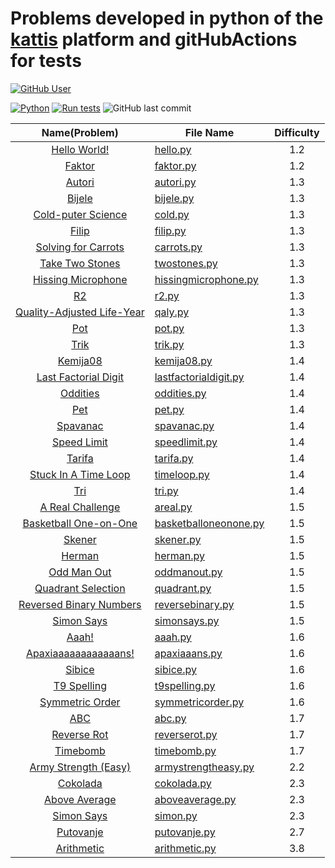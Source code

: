 # Problems developed in python of the [kattis](https://open.kattis.com/problems?order=problem_difficulty) platform and gitHubActions for tests

[![GitHub User](https://img.shields.io/badge/GitHub-JohamSMC-red?style=plastic&logo=github&link=https://github.com/JohamSMC)](https://github.com/JohamSMC)

[<img src="https://img.shields.io/badge/Python-V3.8-green?style=flat&logo=python&" alt="Python"/>](https://www.python.org/)
[![Run tests](https://github.com/JohamSMC/python-kattis-gitHubActions/workflows/Run%20Test%20with%20unittest/badge.svg)](https://github.com/JohamSMC/python-kattis-gitHubActions/actions?query=workflow%3A%22Run+Test+with+unittest%22)
![GitHub last commit](https://img.shields.io/github/last-commit/JohamSMC/python-kattis-gitHubActions)

| Name(Problem) 	          | File Name                                                                                         	              | Difficulty 	|
|:-------------:	          |---------------------------------------------------------------------------------------------------	              |:----------:	|
| [Hello World!](https://open.kattis.com/problems/hello)|[hello.py](https://github.com/JohamSMC/python-kattis-gitHubActions/blob/master/problems/hello.py)|1.2|
| [Faktor](https://open.kattis.com/problems/faktor)|[faktor.py](https://github.com/JohamSMC/python-kattis-gitHubActions/blob/master/problems/faktor.py)|1.2|
| [Autori](https://open.kattis.com/problems/autori)|[autori.py](https://github.com/JohamSMC/python-kattis-gitHubActions/blob/master/problems/autori.py)|1.3|
| [Bijele](https://open.kattis.com/problems/bijele)|[bijele.py](https://github.com/JohamSMC/python-kattis-gitHubActions/blob/master/problems/bijele.py)|1.3|
| [Cold-puter Science](https://open.kattis.com/problems/cold)|[cold.py](https://github.com/JohamSMC/python-kattis-gitHubActions/blob/master/problems/cold.py)|1.3|
| [Filip](https://open.kattis.com/problems/filip)|[filip.py](https://github.com/JohamSMC/python-kattis-gitHubActions/blob/master/problems/filip.py)|1.3|
| [Solving for Carrots](https://open.kattis.com/problems/carrots)|[carrots.py](https://github.com/JohamSMC/python-kattis-gitHubActions/blob/master/problems/carrots.py)| 1.3|
| [Take Two Stones](https://open.kattis.com/problems/twostones)|[twostones.py](https://github.com/JohamSMC/python-kattis-gitHubActions/blob/master/problems/twostones.py)| 1.3|
| [Hissing Microphone](https://open.kattis.com/problems/hissingmicrophone)|[hissingmicrophone.py](https://github.com/JohamSMC/python-kattis-gitHubActions/blob/master/problems/hissingmicrophone.py)|1.3|
| [R2](https://open.kattis.com/problems/r2)|[r2.py](https://github.com/JohamSMC/python-kattis-gitHubActions/blob/master/problems/r2.py)|1.3|
| [Quality-Adjusted Life-Year](https://open.kattis.com/problems/qaly)| [qaly.py](https://github.com/JohamSMC/python-kattis-gitHubActions/blob/master/problems/qaly.py)|1.3|
| [Pot](https://open.kattis.com/problems/pot)|[pot.py](https://github.com/JohamSMC/python-kattis-gitHubActions/blob/master/problems/pot.py)|1.3|
| [Trik](https://open.kattis.com/problems/trik)|[trik.py](https://github.com/JohamSMC/python-kattis-gitHubActions/blob/master/problems/trik.py)|1.3|
| [Kemija08](https://open.kattis.com/problems/kemija08)|[kemija08.py](https://github.com/JohamSMC/python-kattis-gitHubActions/blob/master/problems/kemija08.py)|1.4|
| [Last Factorial Digit](https://open.kattis.com/problems/lastfactorialdigit)|[lastfactorialdigit.py](https://github.com/JohamSMC/python-kattis-gitHubActions/blob/master/problems/lastfactorialdigit.py)|1.4|
| [Oddities](https://open.kattis.com/problems/oddities)|[oddities.py](https://github.com/JohamSMC/python-kattis-gitHubActions/blob/master/problems/oddities.py)|1.4|
| [Pet](https://open.kattis.com/problems/pet)|[pet.py](https://github.com/JohamSMC/python-kattis-gitHubActions/blob/master/problems/pet.py)|1.4|
| [Spavanac](https://open.kattis.com/problems/spavanac)|[spavanac.py](https://github.com/JohamSMC/python-kattis-gitHubActions/blob/master/problems/spavanac.py)|1.4|
| [Speed Limit](https://open.kattis.com/problems/speedlimit)|[speedlimit.py](https://github.com/JohamSMC/python-kattis-gitHubActions/blob/master/problems/speedlimit.py)|1.4|
| [Tarifa](https://open.kattis.com/problems/tarifa)|[tarifa.py](https://github.com/JohamSMC/python-kattis-gitHubActions/blob/master/problems/tarifa.py)|1.4|
| [Stuck In A Time Loop](https://open.kattis.com/problems/timeloop)|[timeloop.py](https://github.com/JohamSMC/python-kattis-gitHubActions/blob/master/problems/timeloop.py)|1.4|
| [Tri](https://open.kattis.com/problems/tri)|[tri.py](https://github.com/JohamSMC/python-kattis-gitHubActions/blob/master/problems/tri.py)|1.4|
| [A Real Challenge](https://open.kattis.com/problems/areal)|[areal.py](https://github.com/JohamSMC/python-kattis-gitHubActions/blob/master/problems/areal.py)|1.5|
| [Basketball One-on-One](https://open.kattis.com/problems/basketballoneonone)|[basketballoneonone.py](https://github.com/JohamSMC/python-kattis-gitHubActions/blob/master/problems/basketballoneonone.py)|1.5| 
| [Skener](https://open.kattis.com/problems/skener)|[skener.py](https://github.com/JohamSMC/python-kattis-gitHubActions/blob/master/problems/skener.py)|1.5|
| [Herman](https://open.kattis.com/problems/herman)|[herman.py](https://github.com/JohamSMC/python-kattis-gitHubActions/blob/master/problems/herman.py)|1.5|
| [Odd Man Out](https://open.kattis.com/problems/oddmanout)|[oddmanout.py](https://github.com/JohamSMC/python-kattis-gitHubActions/blob/master/problems/oddmanout.py)|1.5|
| [Quadrant Selection](https://open.kattis.com/problems/quadrant)|[quadrant.py](https://github.com/JohamSMC/python-kattis-gitHubActions/blob/master/problems/quadrant.py)|1.5|
| [Reversed Binary Numbers](https://open.kattis.com/problems/reversebinary)|[reversebinary.py](https://github.com/JohamSMC/python-kattis-gitHubActions/blob/master/problems/reversebinary.py)|1.5|
| [Simon Says](https://open.kattis.com/problems/simonsays)|[simonsays.py](https://github.com/JohamSMC/python-kattis-gitHubActions/blob/master/problems/simonsays.py)|1.5|
| [Aaah!](https://open.kattis.com/problems/aaah)|[aaah.py](https://github.com/JohamSMC/python-kattis-gitHubActions/blob/master/problems/aaah.py)|1.6|
| [Apaxiaaaaaaaaaaaans!](https://open.kattis.com/problems/apaxiaaans)|[apaxiaaans.py](https://github.com/JohamSMC/python-kattis-gitHubActions/blob/master/problems/apaxiaaans.py)|1.6|
| [Sibice](https://open.kattis.com/problems/sibice)|[sibice.py](https://github.com/JohamSMC/python-kattis-gitHubActions/blob/master/problems/sibice.py)|1.6|
| [T9 Spelling](https://open.kattis.com/problems/t9spelling)|[t9spelling.py](https://github.com/JohamSMC/python-kattis-gitHubActions/blob/master/problems/t9spelling.py)|1.6|
| [Symmetric Order](https://open.kattis.com/problems/symmetricorder)|[symmetricorder.py](https://github.com/JohamSMC/python-kattis-gitHubActions/blob/master/problems/symmetricorder.py)|1.6|
| [ABC](https://open.kattis.com/problems/abc)|[abc.py](https://github.com/JohamSMC/python-kattis-gitHubActions/blob/master/problems/abc.py)|1.7|
| [Reverse Rot](https://open.kattis.com/problems/reverserot)|[reverserot.py](https://github.com/JohamSMC/python-kattis-gitHubActions/blob/master/problems/reverserot.py)|1.7|
| [Timebomb](https://open.kattis.com/problems/timebomb)|[timebomb.py](https://github.com/JohamSMC/python-kattis-gitHubActions/blob/master/problems/timebomb.py)|1.7|
| [Army Strength (Easy)](https://open.kattis.com/problems/armystrengtheasy)|[armystrengtheasy.py](https://github.com/JohamSMC/python-kattis-gitHubActions/blob/master/problems/armystrengtheasy.py)|2.2|
| [Cokolada](https://open.kattis.com/problems/cokolada)|[cokolada.py](https://github.com/JohamSMC/python-kattis-gitHubActions/blob/master/problems/cokolada.py)|2.3|
| [Above Average](https://open.kattis.com/problems/aboveaverage)|[aboveaverage.py](https://github.com/JohamSMC/python-kattis-gitHubActions/blob/master/problems/aboveaverage.py)|2.3|
| [Simon Says](https://open.kattis.com/problems/simon)|[simon.py](https://github.com/JohamSMC/python-kattis-gitHubActions/blob/master/problems/simon.py)|2.3|
| [Putovanje](https://open.kattis.com/problems/putovanje)|[putovanje.py](https://github.com/JohamSMC/python-kattis-gitHubActions/blob/master/problems/putovanje.py)|2.7|
| [Arithmetic](https://open.kattis.com/problems/arithmetic)|[arithmetic.py](https://github.com/JohamSMC/python-kattis-gitHubActions/blob/master/problems/arithmetic.py)|3.8|

<!---
| []()|[xxxx.py](https://github.com/JohamSMC/python-kattis-gitHubActions/blob/master/problems/)|1.| 
-->

